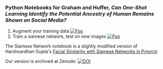 ### Python Notebooks for Graham and Huffer, _Can One-Shot Learning Identify the Potential Ancestry of Human Remains Shown on Social Media?_

1. Augment your training data [![Foo](https://colab.research.google.com/assets/colab-badge.svg)](https://colab.research.google.com/github/bonetrade/one-shot-learning/blob/master/augmenting_images_for_dataset.ipynb)
2. Train a siamese network, test on new images [![Foo](https://colab.research.google.com/assets/colab-badge.svg)](https://colab.research.google.com/github/bonetrade/one-shot-learning/blob/master/human_remains_one_shot_learning.ipynb)

The Siamese Network notebook is a slightly modified version of Harshvardhan Gupta's [Facial Similarity with Siamese Networks in Pytorch](https://github.com/harveyslash/Facial-Similarity-with-Siamese-Networks-in-Pytorch/blob/master/Siamese-networks-medium.ipynb)

Our version is archived at Zenodo: [![DOI](https://zenodo.org/badge/199048893.svg)](https://zenodo.org/badge/latestdoi/199048893)
